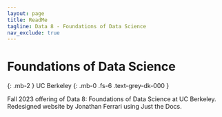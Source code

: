 ```yaml
---
layout: page
title: ReadMe
tagline: Data 8 - Foundations of Data Science
nav_exclude: true
---
```


# Foundations of Data Science
{: .mb-2 }
UC Berkeley
{: .mb-0 .fs-6 .text-grey-dk-000 }

Fall 2023 offering of Data 8: Foundations of Data Science at UC Berkeley. Redesigned website by Jonathan Ferrari using Just the Docs.
